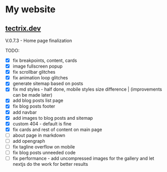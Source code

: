 # My website

## [tectrix.dev](https://www.tectrix.dev)

V.0.7.3 - Home page finalization

TODO:

- [x] fix breakpoints, content, cards
- [x] image fullscreen popup
- [x] fix scrollbar glitches
- [x] fix animation loop glitches
- [x] generate sitemap based on posts
- [x] fix md styles - half done, mobile styles size difference | (improvements can be made later)
- [x] add blog posts list page
- [x] fix blog posts footer
- [x] add navbar
- [x] add images to blog posts and sitemap
- [x] custom 404 - default is fine
- [x] fix cards and rest of content on main page
- [ ] about page in markdown
- [ ] add opengraph
- [ ] fix tagline overflow on mobile
- [ ] fix blog posts unneeded code
- [ ] fix performance - add uncompressed images for the gallery and let nextjs do the work for better results

